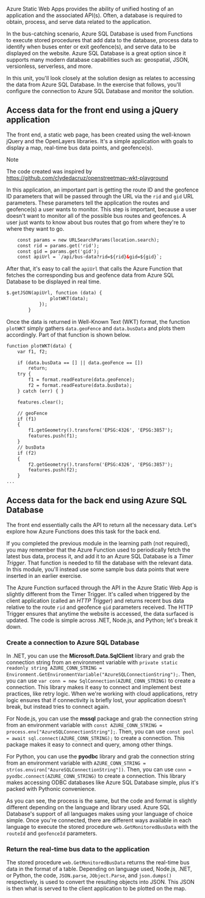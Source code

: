 Azure Static Web Apps provides the ability of unified hosting of an application and the associated API(s). Often, a database is required to obtain, process, and serve data related to the application.

In the bus-catching scenario, Azure SQL Database is used from Functions to execute stored procedures that add data to the database, process data to identify when buses enter or exit geofence(s), and serve data to be displayed on the website. Azure SQL Database is a great option since it supports many modern database capabilities such as: geospatial, JSON, versionless, serverless, and more.

In this unit, you'll look closely at the solution design as relates to accessing the data from Azure SQL Database. In the exercise that follows, you'll configure the connection to Azure SQL Database and monitor the solution.

## Access data for the front end using a jQuery application

The front end, a static web page, has been created using the well-known jQuery and the OpenLayers libraries. It's a simple application with goals to display a map, real-time bus data points, and geofence(s).

> [!NOTE]
> The code created was inspired by https://github.com/clydedacruz/openstreetmap-wkt-playground

In this application, an important part is getting the route ID and the geofence ID parameters that will be passed through the URL via the `rid` and `gid` URL parameters. These parameters tell the application the routes and geofence(s) a user wants to monitor. This step is important, because a user doesn't want to monitor all of the possible bus routes and geofences. A user just wants to know about bus routes that go from where they're to where they want to go.

```html
    const params = new URLSearchParams(location.search);
    const rid = params.get('rid');
    const gid = params.get('gid');
    const apiUrl = `/api/bus-data?rid=${rid}&gid=${gid}`;
```

After that, it's easy to call the `apiUrl` that calls the Azure Function that fetches the corresponding bus and geofence data from Azure SQL Database to be displayed in real time.

```html
$.getJSON(apiUrl, function (data) {
                plotWKT(data);                
            });
        }
```

Once the data is returned in Well-Known Text (WKT) format, the function `plotWKT` simply gathers `data.geoFence` and `data.busData` and plots them accordingly. Part of that function is shown below.

```html
function plotWKT(data) {
    var f1, f2;

    if (data.busData == [] || data.geoFence == [])
        return;
    try {
        f1 = format.readFeature(data.geoFence);
        f2 = format.readFeature(data.busData);
    } catch (err) { }

    features.clear();

    // geoFence
    if (f1)
    {
        f1.getGeometry().transform('EPSG:4326', 'EPSG:3857');
        features.push(f1);
    }
    // busData
    if (f2)
    {
        f2.getGeometry().transform('EPSG:4326', 'EPSG:3857');
        features.push(f2);
    }
...
```

## Access data for the back end using Azure SQL Database

The front end essentially calls the API to return all the necessary data. Let's explore how Azure Functions does this task for the back end.

If you completed the previous module in the learning path (not required), you may remember that the Azure Function used to periodically fetch the latest bus data, process it, and add it to an Azure SQL Database is a *Timer Trigger*. That function is needed to fill the database with the relevant data. In this module, you'll instead use some sample bus data points that were inserted in an earlier exercise.

The Azure Function surfaced through the API in the Azure Static Web App is slightly different from the Timer Trigger. It's called when triggered by the client application (called an *HTTP Trigger*) and returns recent bus data relative to the route `rid` and geofence `gid` parameters received. The HTTP Trigger ensures that anytime the website is accessed, the data surfaced is updated. The code is simple across .NET, Node.js, and Python; let's break it down.

### Create a connection to Azure SQL Database

In .NET, you can use the **Microsoft.Data.SqlClient** library and grab the connection string from an environment variable with `private static readonly string AZURE_CONN_STRING = Environment.GetEnvironmentVariable("AzureSQLConnectionString");`. Then, you can use `var conn = new SqlConnection(AZURE_CONN_STRING)` to create a connection. This library makes it easy to connect and implement best practices, like retry logic. When we're working with cloud applications, retry logic ensures that if connectivity is briefly lost, your application doesn't break, but instead tries to connect again.

For Node.js, you can use the **mssql** package and grab the connection string from an environment variable with `const AZURE_CONN_STRING = process.env["AzureSQLConnectionString"];`. Then, you can use `const pool = await sql.connect(AZURE_CONN_STRING);` to create a connection. This package makes it easy to connect and query, among other things.

For Python, you can use the **pyodbc** library and grab the connection string from an environment variable with `AZURE_CONN_STRING = str(os.environ["AzureSQLConnectionString"])`. Then, you can use `conn = pyodbc.connect(AZURE_CONN_STRING)` to create a connection. This library makes accessing ODBC databases like Azure SQL Database simple, plus it's packed with Pythonic convenience.

As you can see, the process is the same, but the code and format is slightly different depending on the language and library used. Azure SQL Database's support of all languages makes using your language of choice simple. Once you're connected, there are different ways available in each language to execute the stored procedure `web.GetMonitoredBusData` with the `routeId` and `geofenceId` parameters.

### Return the real-time bus data to the application

The stored procedure `web.GetMonitoredBusData` returns the real-time bus data in the format of a table. Depending on language used, Node.js, .NET, or Python, the code, `JSON.parse`, `JObject.Parse`, and `json.dumps()` respectively, is used to convert the resulting objects into JSON. This JSON is then what is served to the client application to be plotted on the map.
